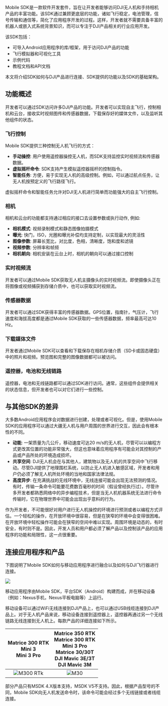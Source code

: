 Mobile SDK是一款软件开发套件，旨在让开发者能够访问DJI无人机和手持相机产品的丰富功能。该SDK通过兼顾更底层的功能，诸如飞行稳定，电池管理，信号传输和通信等，简化了应用程序开发的过程。这样，开发者就不需要具备丰富的机器人或嵌入式系统背景知识，而可以专注于DJI产品相关的行业应用开发。

该SDK包括：

* 可导入Android应用程序的库/框架，用于访问DJI产品的功能
* 飞行模拟器和可视化工具
* 示例代码
* 教程文档和API文档

本文将介绍SDK如何与DJI产品进行连接、SDK提供的功能以及SDK的基础架构。

## 功能概述

开发者可以通过SDK访问许多DJI产品的功能。开发者可以实现自主飞行，控制相机和云台，接收实时视频图传和传感器数据，下载保存好的媒体文件，以及监听其他组件的状态。

### 飞行控制

Mobile SDK提供三种控制无人机飞行的方式：

* **手动操控**: 用户使用遥控器操控无人机，而SDK支持监控实时视频流和传感器数据。
* **虚拟摇杆命令**: SDK支持产生模拟遥控器摇杆的控制指令。
* **智能任务**: 方便，易于实现无人机的高级控制。例如，可以通过航点任务，让无人机按预定义的飞行路径飞行。

虚拟摇杆命令和智能任务允许对DJI无人机进行简单而功能强大的自主飞行控制。

### 相机

相机和云台的功能都支持通过相应的接口去设置参数或执行动作, 例如:

* **相机模式**: 视频录制模式和静态图像拍摄模式
* **曝光**: 快门，ISO，光圈和曝光补偿均支持定制，以实现最大的灵活性
* **图像参数**: 屏幕长宽比，对比度，色相，清晰度，饱和度和滤镜
* **视频参数**: 分辨率和帧频
* **相机朝向**: 相机安装在云台上时，相机的朝向可以通过接口控制

### 实时视频流

开发者可以通过Mobile SDK获取无人机主摄像头的实时视频流。即使摄像头正在将图像或视频捕获到存储介质中，也可以获取实时视频流。

### 传感器数据

开发者可以通过SDK获得丰富的传感器数据。GPS位置，指南针，气压计，飞行速度和海拔高度都是通过Mobile SDK获取的一些传感器数据，频率最高可达10 Hz。

### 下载媒体文件

开发者通过Mobile SDK可以查看和下载保存在相机存储介质（SD卡或固态硬盘）中的照片和视频。预览图和完整的图像数据都可以被访问。

### 遥控器，电池和无线链路

遥控器，电池和无线链路都可以通过SDK进行访问。通常，这些组件会提供相关的状态信息，但开发者也可以对它们进行一些控制。

## 与其他SDK的差异

大多数Android应用程序会对数据进行创建，处理或者可视化。但是，使用Mobile SDK的应用程序可以通过大疆无人机与用户周围的世界进行交互，因此会有根本性的不同。

* **动能**: 一架质量为几公斤，移动速度可达20 m/s的无人机，尽管可以以编程方式更改其位置的功能非常强大，但这也意味着应用程序有可能会对其控制的产品或产品所处的环境造成损坏。
* **共享空间**: DJI无人机会在与其他人，建筑物以及无人机的共享空间中飞行移动。尽管DJI提供了地理围栏系统，以防止无人机进入敏感区域，开发者和用户仍必须了解无人机所处环境的当地和国家法律法规。
* **高度异步**: 在充满挑战的无线环境中，无线连接可能会出现无法预测的情况。有时，传输一条命令可能要花费数百毫秒的时间（假设曾经执行过）。尽管许多开发者都熟悉网络中的异步编程技术，但是当无人机机器系统无法进行命令传输时，它在物理世界中可能会出现出乎意料的行为。

作为开发者，不可能很好对用户进行无人机操控的环境进行预测或者以编程方式评估。一个轻松的操作，在开放环境中很容易，但是在狭窄的环境中会变得很困难。
在开放环境中轻松操作可能会在狭窄的空间中难以实现。周围环境是动态的，有时安全，有时则不是。因此，开发人员和用户都必须了解产品以及控制该产品的应用程序的功能和局限性，这一点很重要。

## 连接应用程序和产品

下图说明了Mobile SDK如何与移动应用程序进行融合以及如何与DJI飞行器进行连接。


 <html><img src="https://terra-1-g.djicdn.com/84f990b0bbd145e6a3930de0c55d3b2b/admin/doc/41026e9c-c357-4e41-8847-dddf4af89904.png"></html>


移动应用程序由Mobile SDK，平台SDK（Android）构建而成，并在移动设备（例如：Nexus手机，Nexus平板电脑等）上运行。

移动设备可以通过WiFi无线连接到DJI产品上，也可以通过USB线缆连接到DJI产品上。对于无人机产品来说，移动设备连接到遥控器上，遥控器再通过另一个无线链路无线连接到无人机上。每款产品的详细连接如下所示。

|Matrice 300 RTK<br/>Mini 3<br/>Mini 3 Pro|Matrice 350 RTK<br/>Matrice 300 RTK<br/>Mini 3 Pro<br/>Matrice 30/30T<br/>DJI Mavic 3E/3T<br/>DJI Mavic 3M|
|:--:|:--:|
|![M300 RTk](https://terra-1-g.djicdn.com/71a7d383e71a4fb8887a310eb746b47f/msdk/Documentation/M300%20RTK%E8%BF%9E%E6%8E%A5.png)|![M30](https://terra-1-g.djicdn.com/71a7d383e71a4fb8887a310eb746b47f/msdk/Documentation/M30%20%E8%BF%9E%E6%8E%A5.png)|



部分产品只有MSDK 4.X版本支持，MSDK V5不支持。因此，根据产品型号的不同，Mobile SDK向无人机发送命令时，该命令可能会经过多个无线链接或者线缆连接。
